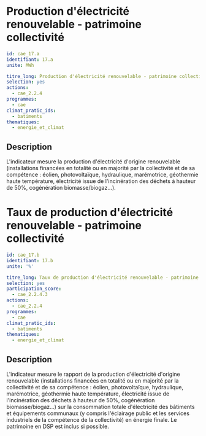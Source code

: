 # Production d'électricité renouvelable - patrimoine collectivité
```yaml
id: cae_17.a
identifiant: 17.a
unite: MWh

titre_long: Production d'électricité renouvelable - patrimoine collectivité
selection: yes
actions:
  - cae_2.2.4
programmes:
  - cae
climat_pratic_ids:
  - batiments
thematiques:
  - energie_et_climat
```
## Description
L'indicateur mesure la production d'électricité d'origine renouvelable (installations financées en totalité ou en majorité par la collectivité et de sa compétence : éolien, photovoltaïque, hydraulique, marémotrice, géothermie haute température, électricité issue de l'incinération des déchets à hauteur de 50%, cogénération biomasse/biogaz...).




# Taux de production d'électricité renouvelable - patrimoine collectivité
```yaml
id: cae_17.b
identifiant: 17.b
unite: '%'

titre_long: Taux de production d'électricité renouvelable - patrimoine collectivité
selection: yes
participation_score: 
  - cae_2.2.4.3
actions:
  - cae_2.2.4
programmes:
  - cae
climat_pratic_ids:
  - batiments
thematiques:
  - energie_et_climat
```
## Description
L'indicateur mesure le rapport de la production d'électricité d'origine renouvelable (installations financées en totalité ou en majorité par la collectivité et de sa compétence : éolien, photovoltaïque, hydraulique, marémotrice, géothermie haute température, électricité issue de l'incinération des déchets à hauteur de 50%, cogénération biomasse/biogaz...) sur la consommation totale d'électricité des bâtiments et équipements communaux (y compris l'éclairage public et les services industriels de la compétence de la collectivité) en énergie finale. Le patrimoine en DSP est inclus si possible.
